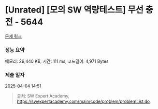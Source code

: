 # [Unrated] [모의 SW 역량테스트] 무선 충전 - 5644 

[문제 링크](https://swexpertacademy.com/main/code/problem/problemDetail.do?contestProbId=AWXRDL1aeugDFAUo) 

### 성능 요약

메모리: 29,440 KB, 시간: 111 ms, 코드길이: 4,971 Bytes

### 제출 일자

2025-04-04 14:51



> 출처: SW Expert Academy, https://swexpertacademy.com/main/code/problem/problemList.do